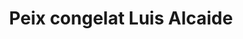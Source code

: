 ---
title: "Peix congelat Luis Alcaide"
url: /lhospitalet-de-llobregat/peix-congelat-luis-alcaide/
shop: marisco
---